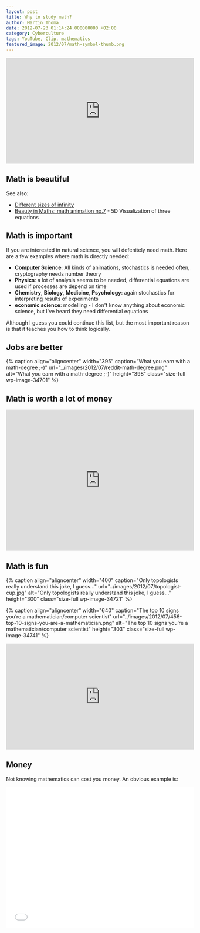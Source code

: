 ```yaml
---
layout: post
title: Why to study math?
author: Martin Thoma
date: 2012-07-23 01:14:24.000000000 +02:00
category: Cyberculture
tags: YouTube, Clip, mathematics
featured_image: 2012/07/math-symbol-thumb.png
---
```

<iframe width="512" height="288" src="http://www.youtube.com/embed/aYIv4jggQJc" frameborder="0" allowfullscreen></iframe>


## Math is beautiful

See also:
<ul>
  <li><a href="http://www.youtube.com/watch?v=I1UzGC15sBI&feature=youtu.be&t=3m18s">Different sizes of infinity</a></li>
  <li><a href="http://youtu.be/ud-GOdM255c">Beauty in Maths: math animation no.7</a> - 5D Visualization of three equations</li>
</ul>

<h2>Math is important</h2>
If you are interested in natural science, you will defenitely need math. Here are a few examples where math is directly needed:

<ul>
  <li><strong>Computer Science</strong>: All kinds of animations, stochastics is needed often, cryptography needs number theory</li>
  <li><strong>Physics</strong>: a lot of analysis seems to be needed, differential equations are used if processes are depend on time</li>
  <li><strong>Chemistry</strong>, <strong>Biology</strong>, <strong>Medicine</strong>, <strong>Psychology</strong>: again stochastics for interpreting results of experiments</li>
  <li><strong>economic science</strong>: modelling - I don't know anything about economic science, but I've heard they need differential equations</li>
</ul>

Although I guess you could continue this list, but the most important reason is that it teaches you how to think logically.


## Jobs are better
{% caption align="aligncenter" width="395" caption="What you earn with a math-degree ;-)" url="../images/2012/07/reddit-math-degree.png" alt="What you earn with a math-degree ;-)"  height="398" class="size-full wp-image-34701" %}


## Math is worth a lot of money
<iframe width="512" height="384" src="http://www.youtube.com/embed/BbX44YSsQ2I" frameborder="0" allowfullscreen></iframe>

## Math is fun
{% caption align="aligncenter" width="400" caption="Only topologists really understand this joke, I guess..." url="../images/2012/07/topologist-cup.jpg" alt="Only topologists really understand this joke, I guess..."  height="300" class="size-full wp-image-34721" %}

{% caption align="aligncenter" width="640" caption="The top 10 signs you&rsquo;re a mathematician/computer scientist" url="../images/2012/07/456-top-10-signs-you-are-a-mathematician.png" alt="The top 10 signs you&rsquo;re a mathematician/computer scientist"  height="303" class="size-full wp-image-34741" %}

<iframe width="512" height="288" src="http://www.youtube.com/embed/mpITo-RN-bY" frameborder="0" allowfullscreen></iframe>

## Money

Not knowing mathematics can cost you money. An obvious example is:

<iframe width="512" height="384" src="//www.youtube-nocookie.com/embed/BbX44YSsQ2I" frameborder="0" allowfullscreen></iframe>